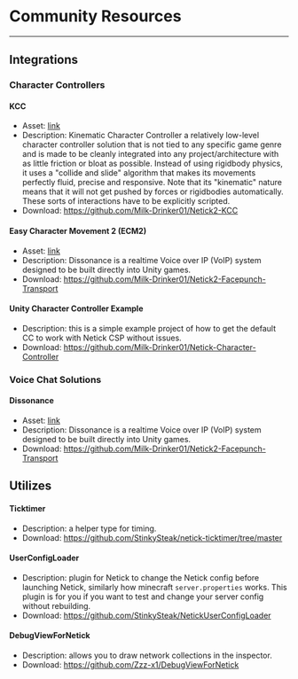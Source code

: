 # Community Resources 

---

## Integrations

### Character Controllers

#### KCC
* Asset: [link](https://assetstore.unity.com/packages/tools/physics/kinematic-character-controller-99131?srsltid=AfmBOoqVsbipgX5cpeoRofI5wkdfl_FjJrFrdtKSgOpBXI_sb8CQ6LGh)
* Description: Kinematic Character Controller a relatively low-level character controller solution that is not tied to any specific game genre and is made to be cleanly integrated into any project/architecture with as little friction or bloat as possible. Instead of using rigidbody physics, it uses a "collide and slide" algorithm that makes its movements perfectly fluid, precise and responsive. Note that its "kinematic" nature means that it will not get pushed by forces or rigidbodies automatically. These sorts of interactions have to be explicitly scripted.
* Download: https://github.com/Milk-Drinker01/Netick2-KCC

#### Easy Character Movement 2 (ECM2)
* Asset: [link](https://assetstore.unity.com/packages/tools/physics/easy-character-movement-2-193614)
* Description: Dissonance is a realtime Voice over IP (VoIP) system designed to be built directly into Unity games.
* Download: https://github.com/Milk-Drinker01/Netick2-Facepunch-Transport

#### Unity Character Controller Example
* Description: this is a simple example project of how to get the default CC to work with Netick CSP without issues.
* Download: https://github.com/Milk-Drinker01/Netick-Character-Controller

### Voice Chat Solutions

#### Dissonance
* Asset: [link](https://assetstore.unity.com/packages/tools/audio/dissonance-voice-chat-70078#description)
* Description: Dissonance is a realtime Voice over IP (VoIP) system designed to be built directly into Unity games.
* Download: https://github.com/Milk-Drinker01/Netick2-Facepunch-Transport

## Utilizes

#### Ticktimer
* Description: a helper type for timing.
* Download: https://github.com/StinkySteak/netick-ticktimer/tree/master

#### UserConfigLoader
* Description: plugin for Netick to change the Netick config before launching Netick, similarly how minecraft `server.properties` works. This plugin is for you if you want to test and change your server config without rebuilding.
* Download: https://github.com/StinkySteak/NetickUserConfigLoader

#### DebugViewForNetick
* Description: allows you to draw network collections in the inspector.
* Download: https://github.com/Zzz-x1/DebugViewForNetick

